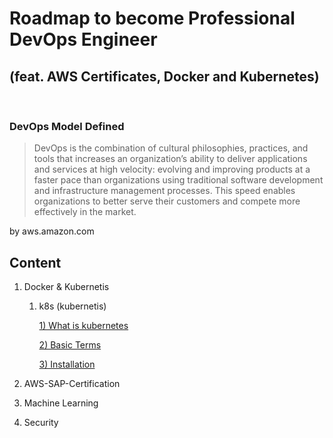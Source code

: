 # Roadmap to become Professional DevOps Engineer

## (feat. AWS Certificates, Docker and Kubernetes)

<br/>

### DevOps Model Defined

> DevOps is the combination of cultural philosophies, practices, and tools that increases an organization’s ability to deliver applications and services at high velocity: evolving and improving products at a faster pace than organizations using traditional software development and infrastructure management processes. This speed enables organizations to better serve their customers and compete more effectively in the market.

by aws.amazon.com

## Content

1. Docker & Kubernetis

   1. k8s (kubernetis)

      [1) What is kubernetes](https://github.com/DeepLearnerSC/aws-sap-certification/tree/master/docker&k8s/k8s/001_what_is_kubernetes)

      [2) Basic Terms](https://github.com/DeepLearnerSC/aws-sap-certification/tree/master/docker&k8s/k8s/002_basic_terminology)

      [3) Installation](https://github.com/DeepLearnerSC/aws-sap-certification/tree/master/docker&k8s/k8s/003_installation)

2. AWS-SAP-Certification

3. Machine Learning

4. Security
